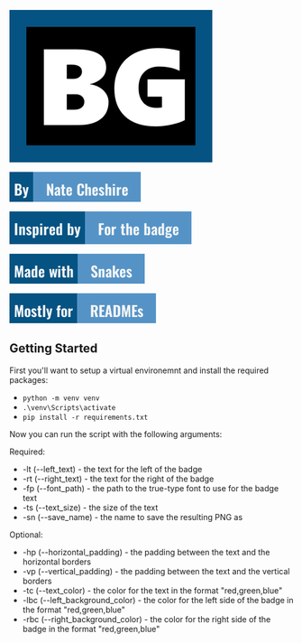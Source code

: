 ![Author](./logo.png)

![Author](./badges/author_badge.png)

![Inspired](./badges/inspired_badge.png)

![Author](./badges/made_badge.png)

![Author](./badges/for_badge.png)

## Getting Started

First you'll want to setup a virtual environemnt and install the required packages:

- `python -m venv venv`
- `.\venv\Scripts\activate`
- `pip install -r requirements.txt`

Now you can run the script with the following arguments:

Required:
- -lt (--left_text) - the text for the left of the badge
- -rt (--right_text) - the text for the right of the badge
- -fp (--font_path) - the path to the true-type font to use for the badge text
- -ts (--text_size) - the size of the text
- -sn (--save_name) - the name to save the resulting PNG as

Optional:
- -hp (--horizontal_padding) - the padding between the text and the horizontal borders
- -vp (--vertical_padding) - the padding between the text and the vertical borders
- -tc (--text_color) - the color for the text in the format "red,green,blue"
- -lbc (--left_background_color) - the color for the left side of the badge in the format "red,green,blue"
- -rbc (--right_background_color) - the color for the right side of the badge in the format "red,green,blue"
